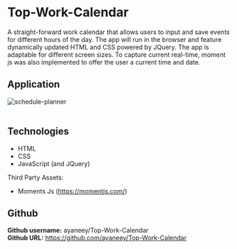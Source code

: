 # Top-Work-Calendar
A straight-forward work calendar that allows users to input and save events for different hours of the day. The app will run in the browser and feature dynamically updated HTML and CSS powered by JQuery. The app is adaptable for different screen sizes. To capture current real-time, moment js was also implemented to offer the user a current time and date.
## Application
![schedule-planner](https://user-images.githubusercontent.com/108099259/182492549-0f8924f1-2196-44cc-8dd1-85468564f13a.png)
<br>
<br>
## Technologies
- HTML
- CSS
- JavaScript (and JQuery)

Third Party Assets:
- Moments Js (https://momentjs.com/)

## Github 
<b>Github username:</b> ayaneey/Top-Work-Calendar
<br>
<b>Github URL:</b> https://github.com/ayaneey/Top-Work-Calendar
